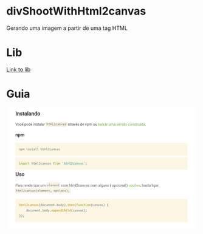 # divShootWithHtml2canvas
Gerando uma imagem a partir de uma tag HTML

# Lib
[Link to lib](https://html2canvas.hertzen.com/)

# Guia

   ![guia](./src/img/doc.png)